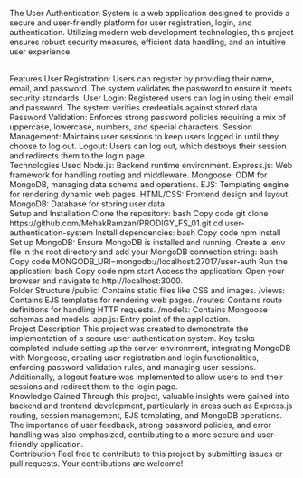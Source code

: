 The User Authentication System is a web application designed to provide a secure and user-friendly platform for user registration, login, and authentication. Utilizing modern web development technologies, this project ensures robust security measures, efficient data handling, and an intuitive user experience.

<br>
Features
User Registration: Users can register by providing their name, email, and password. The system validates the password to ensure it meets security standards.
User Login: Registered users can log in using their email and password. The system verifies credentials against stored data.
Password Validation: Enforces strong password policies requiring a mix of uppercase, lowercase, numbers, and special characters.
Session Management: Maintains user sessions to keep users logged in until they choose to log out.
Logout: Users can log out, which destroys their session and redirects them to the login page.
<br>
Technologies Used
Node.js: Backend runtime environment.
Express.js: Web framework for handling routing and middleware.
Mongoose: ODM for MongoDB, managing data schema and operations.
EJS: Templating engine for rendering dynamic web pages.
HTML/CSS: Frontend design and layout.
MongoDB: Database for storing user data.
<br>
Setup and Installation
Clone the repository:
bash
Copy code
git clone https://github.com/MehakRamzan/PRODIGY_FS_01.git
cd user-authentication-system
Install dependencies:
bash
Copy code
npm install
Set up MongoDB:
Ensure MongoDB is installed and running.
Create a .env file in the root directory and add your MongoDB connection string:
bash
Copy code
MONGODB_URI=mongodb://localhost:27017/user-auth
Run the application:
bash
Copy code
npm start
Access the application:
Open your browser and navigate to http://localhost:3000.
<br>
Folder Structure
/public: Contains static files like CSS and images.
/views: Contains EJS templates for rendering web pages.
/routes: Contains route definitions for handling HTTP requests.
/models: Contains Mongoose schemas and models.
app.js: Entry point of the application.
<br>
Project Description
This project was created to demonstrate the implementation of a secure user authentication system. Key tasks completed include setting up the server environment, integrating MongoDB with Mongoose, creating user registration and login functionalities, enforcing password validation rules, and managing user sessions. Additionally, a logout feature was implemented to allow users to end their sessions and redirect them to the login page.

<br>
Knowledge Gained
Through this project, valuable insights were gained into backend and frontend development, particularly in areas such as Express.js routing, session management, EJS templating, and MongoDB operations. The importance of user feedback, strong password policies, and error handling was also emphasized, contributing to a more secure and user-friendly application.

<br>
Contribution
Feel free to contribute to this project by submitting issues or pull requests. Your contributions are welcome!
